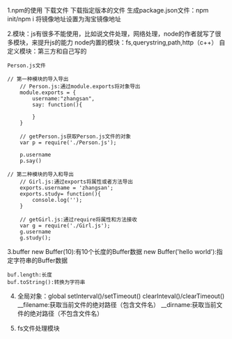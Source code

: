 1.npm的使用
	下载文件
	下载指定版本的文件
	生成package.json文件：npm init/npm i
	将镜像地址设置为淘宝镜像地址

2.模块：js有很多不能使用，比如说文件处理，网络处理，node的作者就写了很多模块，来提升js的能力
	node内置的模块：fs,querystring,path,http（c++）
	自定义模块：第三方和自己写的

	Person.js文件

	// 第一种模块的导入导出
		// Person.js:通过module.exports将对象导出
		module.exports = {
			username:"zhangsan",
			say: function(){

			}
		}

		// getPerson.js获取Person.js文件的对象
		var p = require('./Person.js');

		p.username
		p.say()

	// 第二种模块的导入和导出
		// Girl.js:通过exports将属性或者方法导出
		exports.username = 'zhangsan';
		exports.study= function(){
			console.log('');
		}

		// getGirl.js:通过require将属性和方法接收
		var g = require('./Girl.js');
		g.username
		g.study();

3.buffer
	new Buffer(10):有10个长度的Buffer数据
	new Buffer('hello world'):指定字符串的Buffer数据

	buf.length:长度
	buf.toString():转换为字符串

4. 全局对象：global
	setInterval()/setTimeout()
	clearInteval()/clearTimeout()
	__filename:获取当前文件的绝对路径（包含文件名）
	__dirname:获取当前文件的绝对路径（不包含文件名）
	
5. fs文件处理模块